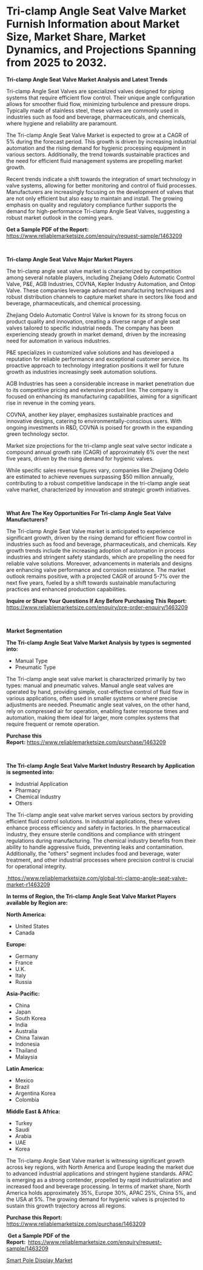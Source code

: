 <p><h1>Tri-clamp Angle Seat Valve Market Furnish Information about Market Size, Market Share, Market Dynamics, and Projections Spanning from 2025 to 2032.</h1></p><p><strong>Tri-clamp Angle Seat Valve Market Analysis and Latest Trends</strong></p>
<p><p>Tri-clamp Angle Seat Valves are specialized valves designed for piping systems that require efficient flow control. Their unique angle configuration allows for smoother fluid flow, minimizing turbulence and pressure drops. Typically made of stainless steel, these valves are commonly used in industries such as food and beverage, pharmaceuticals, and chemicals, where hygiene and reliability are paramount.</p><p>The Tri-clamp Angle Seat Valve Market is expected to grow at a CAGR of 5% during the forecast period. This growth is driven by increasing industrial automation and the rising demand for hygienic processing equipment in various sectors. Additionally, the trend towards sustainable practices and the need for efficient fluid management systems are propelling market growth.</p><p>Recent trends indicate a shift towards the integration of smart technology in valve systems, allowing for better monitoring and control of fluid processes. Manufacturers are increasingly focusing on the development of valves that are not only efficient but also easy to maintain and install. The growing emphasis on quality and regulatory compliance further supports the demand for high-performance Tri-clamp Angle Seat Valves, suggesting a robust market outlook in the coming years.</p></p>
<p><strong>Get a Sample PDF of the Report:&nbsp;</strong> <a href="https://www.reliablemarketsize.com/enquiry/request-sample/1463209?utm_campaign=3508&utm_medium=2&utm_source=Github&utm_content=ia&utm_term=12042025&utm_id=tri-clamp-angle-seat-valve">https://www.reliablemarketsize.com/enquiry/request-sample/1463209</a></p>
<p>&nbsp;</p>
<p><strong>Tri-clamp Angle Seat Valve Major Market Players</strong></p>
<p><p>The tri-clamp angle seat valve market is characterized by competition among several notable players, including Zhejiang Odelo Automatic Control Valve, P&E, AGB Industries, COVNA, Kepler Industry Automation, and Ontop Valve. These companies leverage advanced manufacturing techniques and robust distribution channels to capture market share in sectors like food and beverage, pharmaceuticals, and chemical processing.</p><p>Zhejiang Odelo Automatic Control Valve is known for its strong focus on product quality and innovation, creating a diverse range of angle seat valves tailored to specific industrial needs. The company has been experiencing steady growth in market demand, driven by the increasing need for automation in various industries.</p><p>P&E specializes in customized valve solutions and has developed a reputation for reliable performance and exceptional customer service. Its proactive approach to technology integration positions it well for future growth as industries increasingly seek automation solutions.</p><p>AGB Industries has seen a considerable increase in market penetration due to its competitive pricing and extensive product line. The company is focused on enhancing its manufacturing capabilities, aiming for a significant rise in revenue in the coming years.</p><p>COVNA, another key player, emphasizes sustainable practices and innovative designs, catering to environmentally-conscious users. With ongoing investments in R&D, COVNA is poised for growth in the expanding green technology sector.</p><p>Market size projections for the tri-clamp angle seat valve sector indicate a compound annual growth rate (CAGR) of approximately 6% over the next five years, driven by the rising demand for hygienic valves.</p><p>While specific sales revenue figures vary, companies like Zhejiang Odelo are estimated to achieve revenues surpassing $50 million annually, contributing to a robust competitive landscape in the tri-clamp angle seat valve market, characterized by innovation and strategic growth initiatives.</p></p>
<p>&nbsp;</p>
<p><strong>What Are The Key Opportunities For Tri-clamp Angle Seat Valve Manufacturers?</strong></p>
<p><p>The Tri-clamp Angle Seat Valve market is anticipated to experience significant growth, driven by the rising demand for efficient flow control in industries such as food and beverage, pharmaceuticals, and chemicals. Key growth trends include the increasing adoption of automation in process industries and stringent safety standards, which are propelling the need for reliable valve solutions. Moreover, advancements in materials and designs are enhancing valve performance and corrosion resistance. The market outlook remains positive, with a projected CAGR of around 5-7% over the next five years, fueled by a shift towards sustainable manufacturing practices and enhanced production capabilities.</p></p>
<p><strong>Inquire or Share Your Questions If Any Before Purchasing This Report:</strong> <a href="https://www.reliablemarketsize.com/enquiry/pre-order-enquiry/1463209?utm_campaign=3508&utm_medium=2&utm_source=Github&utm_content=ia&utm_term=12042025&utm_id=tri-clamp-angle-seat-valve">https://www.reliablemarketsize.com/enquiry/pre-order-enquiry/1463209</a></p>
<p>&nbsp;</p>
<p><strong>Market Segmentation</strong></p>
<p><strong>The Tri-clamp Angle Seat Valve Market Analysis by types is segmented into:</strong></p>
<p><ul><li>Manual Type</li><li>Pneumatic Type</li></ul></p>
<p><p>The Tri-clamp angle seat valve market is characterized primarily by two types: manual and pneumatic valves. Manual angle seat valves are operated by hand, providing simple, cost-effective control of fluid flow in various applications, often used in smaller systems or where precise adjustments are needed. Pneumatic angle seat valves, on the other hand, rely on compressed air for operation, enabling faster response times and automation, making them ideal for larger, more complex systems that require frequent or remote operation.</p></p>
<p><strong>Purchase this Report:&nbsp;</strong><a href="https://www.reliablemarketsize.com/purchase/1463209?utm_campaign=3508&utm_medium=2&utm_source=Github&utm_content=ia&utm_term=12042025&utm_id=tri-clamp-angle-seat-valve">https://www.reliablemarketsize.com/purchase/1463209</a></p>
<p>&nbsp;</p>
<p><strong>The Tri-clamp Angle Seat Valve Market Industry Research by Application is segmented into:</strong></p>
<p><ul><li>Industrial Application</li><li>Pharmacy</li><li>Chemical Industry</li><li>Others</li></ul></p>
<p><p>The Tri-clamp angle seat valve market serves various sectors by providing efficient fluid control solutions. In industrial applications, these valves enhance process efficiency and safety in factories. In the pharmaceutical industry, they ensure sterile conditions and compliance with stringent regulations during manufacturing. The chemical industry benefits from their ability to handle aggressive fluids, preventing leaks and contamination. Additionally, the "others" segment includes food and beverage, water treatment, and other industrial processes where precision control is crucial for operational integrity.</p></p>
<p><a href="https://www.reliablemarketsize.com/global-tri-clamp-angle-seat-valve-market-r1463209?utm_campaign=3508&utm_medium=2&utm_source=Github&utm_content=ia&utm_term=12042025&utm_id=tri-clamp-angle-seat-valve">&nbsp;https://www.reliablemarketsize.com/global-tri-clamp-angle-seat-valve-market-r1463209</a></p>
<p><strong>In terms of Region, the Tri-clamp Angle Seat Valve Market Players available by Region are:</strong></p>
<p>
    <p> <strong> North America: </strong>
        <ul>
            <li>United States</li>
            <li>Canada</li>
        </ul>
        </p> 
    <p> <strong> Europe: </strong>
        <ul>
            <li>Germany</li>
            <li>France</li>
            <li>U.K.</li>
            <li>Italy</li>
            <li>Russia</li>
        </ul>
        </p> 
    <p> <strong> Asia-Pacific: </strong>
        <ul>
            <li>China</li>
            <li>Japan</li>
            <li>South Korea</li>
            <li>India</li>
            <li>Australia</li>
            <li>China Taiwan</li>
            <li>Indonesia</li>
            <li>Thailand</li>
            <li>Malaysia</li>
        </ul>
        </p> 
    <p> <strong> Latin America: </strong>
        <ul>
            <li>Mexico</li>
            <li>Brazil</li>
            <li>Argentina Korea</li>
            <li>Colombia</li>
        </ul>
        </p> 
    <p> <strong> Middle East & Africa: </strong>
        <ul>
            <li>Turkey</li>
            <li>Saudi</li>
            <li>Arabia</li>
            <li>UAE</li>
            <li>Korea</li>
        </ul>
    </p>
    </p>
<p><p>The Tri-clamp Angle Seat Valve market is witnessing significant growth across key regions, with North America and Europe leading the market due to advanced industrial applications and stringent hygiene standards. APAC is emerging as a strong contender, propelled by rapid industrialization and increased food and beverage processing. In terms of market share, North America holds approximately 35%, Europe 30%, APAC 25%, China 5%, and the USA at 5%. The growing demand for hygienic valves is projected to sustain this growth trajectory across all regions.</p></p>
<p><strong>Purchase this Report: </strong><a href="https://www.reliablemarketsize.com/purchase/1463209?utm_campaign=3508&utm_medium=2&utm_source=Github&utm_content=ia&utm_term=12042025&utm_id=tri-clamp-angle-seat-valve">https://www.reliablemarketsize.com/purchase/1463209</a></p>
<p>&nbsp;<strong>Get a Sample PDF of the Report:&nbsp;&nbsp;</strong><a href="https://www.reliablemarketsize.com/enquiry/request-sample/1463209?utm_campaign=3508&utm_medium=2&utm_source=Github&utm_content=ia&utm_term=12042025&utm_id=tri-clamp-angle-seat-valve">https://www.reliablemarketsize.com/enquiry/request-sample/1463209</a></p>
<p><strong></strong></p>
<p><p><a href="https://github.com/claracpegios/Market-Research-Report-List-1/blob/main/smart-pole-display-market.md?utm_campaign=3508&utm_medium=2&utm_source=Github&utm_content=ia&utm_term=12042025&utm_id=tri-clamp-angle-seat-valve">Smart Pole Display Market</a></p></p>